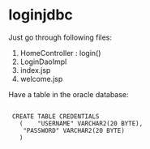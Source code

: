 # loginjdbc

Just go through following files:

1. HomeController : login()
2. LoginDaoImpl
3. index.jsp
4. welcome.jsp

Have a table in the oracle database:

```

 CREATE TABLE CREDENTIALS
   (	"USERNAME" VARCHAR2(20 BYTE), 
	"PASSWORD" VARCHAR2(20 BYTE)
   )
   
```

